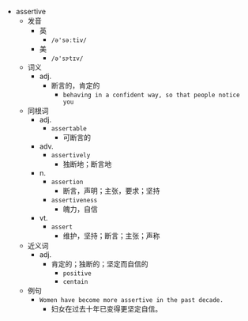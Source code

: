 - assertive
  - 发音
    - 英
      - `/ə'səːtiv/`
    - 美
      - `/ə'sɝtɪv/`
  - 词义
    - adj.
      - 断言的，肯定的
        - `behaving in a confident way, so that people notice you`
  - 同根词
    - adj.
      - `assertable`
        - 可断言的
    - adv.
      - `assertively`
        - 独断地；断言地
    - n.
      - `assertion`
        - 断言，声明；主张，要求；坚持
      - `assertiveness`
        - 魄力，自信
    - vt.
      - `assert`
        - 维护，坚持；断言；主张；声称
  - 近义词
    - adj.
      - 肯定的；独断的；坚定而自信的
        - `positive`
        - `centain`
  - 例句
    - `Women have become more assertive in the past decade.`
      - 妇女在过去十年已变得更坚定自信。

